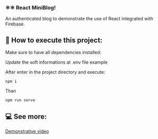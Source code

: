 ### ⚛️⚛️ React MiniBlog!
An authenticated blog to demonstrate the use of React integrated with Firebase.


## 🚀 How to execute this project:

Make sure to have all dependencies installed:

Update the soft informations at .env file example

After enter in the project directory and execute: 
```
npm i
```
Than
```
npm run serve
```

## 💻 See more:
[Demonstrative video](https://www.linkedin.com/feed/update/urn:li:ugcPost:7033764762299547648/)
